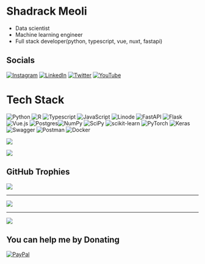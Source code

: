 # Shadrack Meoli
- Data scientist
- Machine learning engineer
- Full stack developer(python, typescript, vue, nuxt, fastapi)

## Socials
[![Instagram](https://img.shields.io/badge/Instagram-%23E4405F.svg?logo=Instagram&logoColor=white)](https://instagram.com/_s.ha.d) [![LinkedIn](https://img.shields.io/badge/LinkedIn-%230077B5.svg?logo=linkedin&logoColor=white)](https://linkedin.com/in/shadrack-codes254/) [![Twitter](https://img.shields.io/badge/Twitter-%231DA1F2.svg?logo=Twitter&logoColor=white)](https://twitter.com/Codesshad) [![YouTube](https://img.shields.io/badge/YouTube-%23FF0000.svg?logo=YouTube&logoColor=white)](https://www.youtube.com/channel/UC34M77EOVsfBFzaQyQO6LeA) 

# Tech Stack
![Python](https://img.shields.io/badge/python-3670A0?style=for-the-badge&logo=python&logoColor=ffdd54) ![R](https://img.shields.io/badge/r-%23276DC3.svg?style=for-the-badge&logo=r&logoColor=white) ![Typescript](https://img.shields.io/badge/typescript-%2300ADD8.svg?style=for-the-badge&logo=typescript&logoColor=white) ![JavaScript](https://img.shields.io/badge/javascript-%23323330.svg?style=for-the-badge&logo=javascript&logoColor=%23F7DF1E) ![Linode](https://img.shields.io/badge/Linode-%23FF9900.svg?style=for-the-badge&logo=Linode&logoColor=white) ![FastAPI](https://img.shields.io/badge/FastAPI-005571?style=for-the-badge&logo=fastapi) ![Flask](https://img.shields.io/badge/flask-%23000.svg?style=for-the-badge&logo=flask&logoColor=white) ![Vue.js](https://img.shields.io/badge/vuejs-%2335495e.svg?style=for-the-badge&logo=vuedotjs&logoColor=%234FC08D) ![Postgres](https://img.shields.io/badge/postgres-%23316192.svg?style=for-the-badge&logo=postgresql&logoColor=white)![NumPy](https://img.shields.io/badge/numpy-%23013243.svg?style=for-the-badge&logo=numpy&logoColor=white) ![SciPy](https://img.shields.io/badge/SciPy-%230C55A5.svg?style=for-the-badge&logo=scipy&logoColor=%white) ![scikit-learn](https://img.shields.io/badge/scikit--learn-%23F7931E.svg?style=for-the-badge&logo=scikit-learn&logoColor=white) ![PyTorch](https://img.shields.io/badge/PyTorch-%23EE4C2C.svg?style=for-the-badge&logo=PyTorch&logoColor=white) ![Keras](https://img.shields.io/badge/Keras-%23D00000.svg?style=for-the-badge&logo=Keras&logoColor=white) ![Swagger](https://img.shields.io/badge/-Swagger-%23Clojure?style=for-the-badge&logo=swagger&logoColor=white) ![Postman](https://img.shields.io/badge/Postman-FF6C37?style=for-the-badge&logo=postman&logoColor=white) ![Docker](https://img.shields.io/badge/docker-%230db7ed.svg?style=for-the-badge&logo=docker&logoColor=white)


<!-- ![](https://github-readme-stats.vercel.app/api?username=shadmeoli&theme=radical&hide_border=true&include_all_commits=true&count_private=true)<br/> -->
![](https://github-readme-streak-stats.herokuapp.com/?user=shadmeoli&theme=radical&hide_border=false)<br/>


[![](https://visitcount.itsvg.in/api?id=shadmeoli&label=Profile%20Views&color=12&icon=2&pretty=true)](https://visitcount.itsvg.in)

  <!-- Proudly created with GPRM ( https://gprm.itsvg.in ) -->

## GitHub Trophies
![](https://github-trophies.vercel.app/?username=shadmeoli&theme=radical&no-frame=false&no-bg=true&margin-w=4)

---

![](https://quotes-github-readme.vercel.app/api?type=horizontal&theme=dark)

---
[![](https://visitcount.itsvg.in/api?id=shadmeoli&label=Profile%20Views&color=12&icon=2&pretty=true)](https://visitcount.itsvg.in)


## You can help me by Donating
[![PayPal](https://img.shields.io/badge/PayPal-00457C?style=for-the-badge&logo=paypal&logoColor=white)](https://paypal.me/Shadrack_Meoli) 
